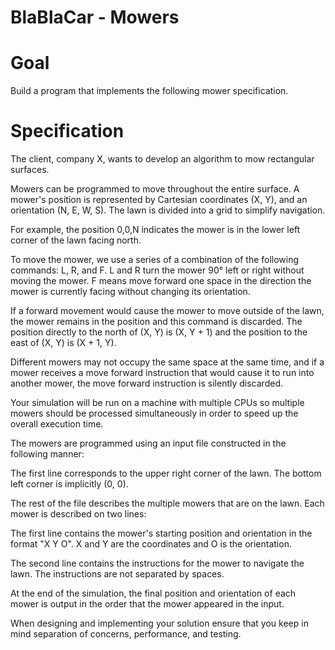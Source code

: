 # BlaBlaCar - Mowers

# Goal
Build a program that implements the following mower specification.

# Specification
The client, company X, wants to develop an algorithm to mow rectangular surfaces.

Mowers can be programmed to move throughout the entire surface. A mower's position is represented by Cartesian coordinates (X, Y), and an orientation (N, E, W, S). The lawn is divided into a grid to simplify navigation.

For example, the position 0,0,N indicates the mower is in the lower left corner of the lawn facing north.

To move the mower, we use a series of a combination of the following commands: L, R, and F. L and R turn the mower 90° left or right without moving the mower. F means move forward one space in the direction the mower is currently facing without changing its orientation.

If a forward movement would cause the mower to move outside of the lawn, the mower remains in the position and this command is discarded. The position directly to the north of (X, Y) is (X, Y + 1) and the position to the east of (X, Y) is (X + 1, Y).

Different mowers may not occupy the same space at the same time, and if a mower receives a move forward instruction that would cause it to run into another mower, the move forward instruction is silently discarded.

Your simulation will be run on a machine with multiple CPUs so multiple mowers should be processed simultaneously in order to speed up the overall execution time.

The mowers are programmed using an input file constructed in the following manner:

The first line corresponds to the upper right corner of the lawn. The bottom left corner is implicitly (0, 0).

The rest of the file describes the multiple mowers that are on the lawn. Each mower is described on two lines:

The first line contains the mower's starting position and orientation in the format "X Y O". X and Y are the coordinates and O is the orientation.

The second line contains the instructions for the mower to navigate the lawn. The instructions are not separated by spaces.

At the end of the simulation, the final position and orientation of each mower is output in the order that the mower appeared in the input.

When designing and implementing your solution ensure that you keep in mind separation of concerns, performance, and testing.
